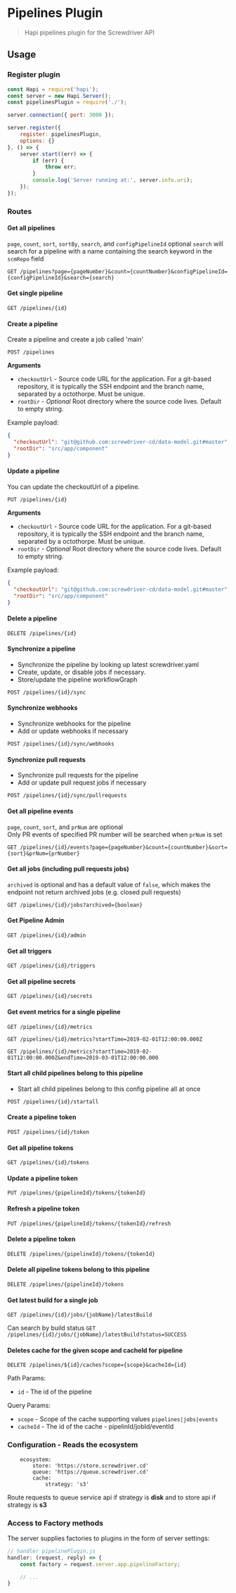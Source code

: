 # Pipelines Plugin
> Hapi pipelines plugin for the Screwdriver API

## Usage

### Register plugin

```javascript
const Hapi = require('hapi');
const server = new Hapi.Server();
const pipelinesPlugin = require('./');

server.connection({ port: 3000 });

server.register({
    register: pipelinesPlugin,
    options: {}
}, () => {
    server.start((err) => {
        if (err) {
            throw err;
        }
        console.log('Server running at:', server.info.uri);
    });
});
```

### Routes

#### Get all pipelines
`page`, `count`, `sort`, `sortBy`, `search`, and `configPipelineId` optional
`search` will search for a pipeline with a name containing the search keyword in the `scmRepo` field

`GET /pipelines?page={pageNumber}&count={countNumber}&configPipelineId={configPipelineId}&search={search}`

#### Get single pipeline

`GET /pipelines/{id}`

#### Create a pipeline
Create a pipeline and create a job called 'main'

`POST /pipelines`

**Arguments**

* `checkoutUrl` - Source code URL for the application. For a git-based repository, it is typically the SSH endpoint and the branch name, separated by a octothorpe. Must be unique.
* `rootDir` - *Optional* Root directory where the source code lives. Default to empty string.

Example payload:
```json
{
  "checkoutUrl": "git@github.com:screwdriver-cd/data-model.git#master",
  "rootDir": "src/app/component"
}
```

#### Update a pipeline
You can update the checkoutUrl of a pipeline.

`PUT /pipelines/{id}`

**Arguments**

* `checkoutUrl` - Source code URL for the application. For a git-based repository, it is typically the SSH endpoint and the branch name, separated by a octothorpe. Must be unique.
* `rootDir` - *Optional* Root directory where the source code lives. Default to empty string.

Example payload:
```json
{
  "checkoutUrl": "git@github.com:screwdriver-cd/data-model.git#master",
  "rootDir": "src/app/component"
}
```

#### Delete a pipeline

`DELETE /pipelines/{id}`

#### Synchronize a pipeline
* Synchronize the pipeline by looking up latest screwdriver.yaml
* Create, update, or disable jobs if necessary.
* Store/update the pipeline workflowGraph

`POST /pipelines/{id}/sync`

#### Synchronize webhooks
* Synchronize webhooks for the pipeline
* Add or update webhooks if necessary

`POST /pipelines/{id}/sync/webhooks`

#### Synchronize pull requests
* Synchronize pull requests for the pipeline
* Add or update pull request jobs if necessary

`POST /pipelines/{id}/sync/pullrequests`

#### Get all pipeline events
`page`, `count`, `sort`, and `prNum` are optional  
Only PR events of specified PR number will be searched when `prNum` is set

`GET /pipelines/{id}/events?page={pageNumber}&count={countNumber}&sort={sort}&prNum={prNumber}`

#### Get all jobs (including pull requests jobs)
`archived` is optional and has a default value of `false`, which makes the endpoint not return archived jobs (e.g. closed pull requests)

`GET /pipelines/{id}/jobs?archived={boolean}`

#### Get Pipeline Admin
`GET /pipelines/{id}/admin`

#### Get all triggers

`GET /pipelines/{id}/triggers`

#### Get all pipeline secrets

`GET /pipelines/{id}/secrets`

#### Get event metrics for a single pipeline
`GET /pipelines/{id}/metrics`

`GET /pipelines/{id}/metrics?startTime=2019-02-01T12:00:00.000Z`

`GET /pipelines/{id}/metrics?startTime=2019-02-01T12:00:00.000Z&endTime=2019-03-01T12:00:00.000`

#### Start all child pipelines belong to this pipeline
* Start all child pipelines belong to this config pipeline all at once

`POST /pipelines/{id}/startall`

#### Create a pipeline token

`POST /pipelines/{id}/token`

#### Get all pipeline tokens

`GET /pipelines/{id}/tokens`

#### Update a pipeline token

`PUT /pipelines/{pipelineId}/tokens/{tokenId}`

#### Refresh a pipeline token

`PUT /pipelines/{pipelineId}/tokens/{tokenId}/refresh`

#### Delete a pipeline token

`DELETE /pipelines/{pipelineId}/tokens/{tokenId}`

#### Delete all pipeline tokens belong to this pipeline

`DELETE /pipelines/{pipelineId}/tokens`

#### Get latest build for a single job
`GET /pipelines/{id}/jobs/{jobName}/latestBuild`

Can search by build status
`GET /pipelines/{id}/jobs/{jobName}/latestBuild?status=SUCCESS`

#### Deletes cache for the given scope and cacheId for pipeline
`DELETE /pipelines/${id}/caches?scope={scope}&cacheId={id}`

Path Params:
* `id` - The id of the pipeline

Query Params:

* `scope` - Scope of the cache supporting values `pipelines|jobs|events`
* `cacheId` - The id of the cache - pipelinId/jobId/eventId

### Configuration - Reads the ecosystem
```
    ecosystem:
        store: 'https://store.screwdriver.cd'
        queue: 'https://queue.screwdriver.cd'
        cache:
            strategy: 's3'
```
Route requests to queue service api if strategy is **disk** and to store api if strategy is **s3**

### Access to Factory methods
The server supplies factories to plugins in the form of server settings:

```js
// handler pipelinePlugin.js
handler: (request, reply) => {
    const factory = request.server.app.pipelineFactory;

    // ...
}
```